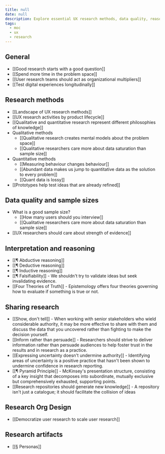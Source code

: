 ```yaml
---
title: null
date: null
description: Explore essential UX research methods, data quality, reasoning techniques, and effective ways to share insights to improve digital experiences and scale user research across organizations.
tags:
  - moc
  - ux
  - research
---
```


## General

-   [[Good research starts with a good question]]
-   [[Spend more time in the problem space]]
-   [[User research teams should act as organizational multipliers]]
-   [[Test digital experiences longitudinally]]

## Research methods

-   [[Landscape of UX research methods]]
-   [[UX research activities by product lifecycle]]
-   [[Qualitative and quantitative research represent different philosophies of knowledge]]
-   Qualitative methods
    -   [[Qualitative research creates mental models about the problem space]]
    -   [[Qualitative researchers care more about data saturation than sample size]]
-   Quantitative methods
    -   [[Measuring behaviour changes behaviour]]
    -   [[Abundant data makes us jump to quantitative data as the solution to every problem]]
    -   [[Quant data is lossy]]
-   [[Prototypes help test ideas that are already refined]]

## Data quality and sample sizes

-   What is a good sample size?
    -   [[How many users should you interview]]
    -   [[Qualitative researchers care more about data saturation than sample size]]
-   [[UX researchers should care about strength of evidence]]

## Interpretation and reasoning

-   [[¶ Abductive reasoning]]
-   [[¶ Deductive reasoning]]
-   [[¶ Inductive reasoning]]
-   [[¶ Falsifiability]] - We shouldn't try to validate ideas but seek invalidating evidence.
-   [[Four Theories of Truth]] - Epistemology offers four theories governing how to evaluate if something is true or not.

## Sharing research

-   [[Show, don't tell]] - When working with senior stakeholders who wield considerable authority, it may be more effective to share with them and discuss the data that you uncovered rather than fighting to make the decision yourself.
-   [[Inform rather than persuade]] - Researchers should strive to deliver information rather than persuade audiences to help foster trust in the results and in research as a practice.
-   [[Expressing uncertainty doesn't undermine authority]] - Identifying areas of uncertainty is a positive practice that hasn't been shown to undermine confidence in research reporting.
-   [[¶ Pyramid Principle]] - McKinsey's presentation structure, consisting of a key insight that decomposes into subordinate, mutually exclusive but comprehensively exhausted, supporting points.
-   [[Research repositories should generate new knowledge]] - A repository isn't just a catalogue; it should facilitate the collision of ideas

## Research Org Design

-   [[Democratize user research to scale user research]]

## Research artifacts

-   [[§ Personas]]

